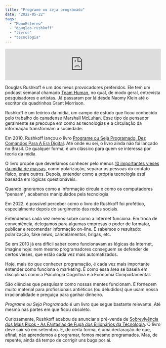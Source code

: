 ```yaml
---
title: "Programe ou seja programado"
date: "2022-05-22"
tags: 
  - "MonoEstereo"
  - "douglas-rushkoff"
  - "livros"
  - "tecnologia"
---
```


<iframe src="https://anchor.fm/MonoEstéreo/embed/episodes/Programe-ou-Seja-Programado-e1it0fp" height="102px" width="100%" frameborder="0" scrolling="no"></iframe>

Douglas Rushkoff é um dos meus provocadores preferidos. Ele tem um podcast semanal chamado [Team Human](https://www.teamhuman.fm/), no qual, de modo geral, entrevista pesquisadores e artistas. Já passaram por lá desde Naomy Klein até o escritor de quadrinhos Grant Morrison.

Rushkoff é um teórico da mídia, um campo de estudo que ficou conhecido pelo trabalho do canadense Marshall McLuhan. Esse tipo de pensador geralmente se preocupa em como as tecnologias e a circulação da informação transformam a sociedade.

Em 2010, Rushkoff lançou o livro [Programe ou Seja Programado, Dez Comandos Para A Era Digital](https://www.amazon.com.br/Program-Programmed-English-Douglas-Rushkoff-ebook/dp/B004ELAPME?__mk_pt_BR=%C3%85M%C3%85%C5%BD%C3%95%C3%91&crid=2FBVO5GNMKGUJ&keywords=douglas+rushkoff&qid=1653237494&sprefix=douglas+rushkoff%2Caps%2C419&sr=8-5&ufe=app_do%3Aamzn1.fos.25548f35-0de7-44b3-b28e-0f56f3f96147&linkCode=ll1&tag=eduf-20&linkId=53fafd63002c3ea01d168236fe290cf7&language=pt_BR&ref_=as_li_ss_tl). Até onde eu sei, o livro ainda não foi lançado no Brasil. De qualquer forma, é um clássico para quem se interessa por teoria da mídia.

O livro propõe que deveríamos conhecer pelo menos [10 importantes vieses da mídia de massas](https://www.youtube.com/watch?v=BXjRaoTPlPE), como polarização, separar as pessoas do contato físico, entre outros. Depois, entender como a própria tecnologia está baseada em lógicas questionáveis.

Quando ignoramos como a informação circula e como os computadores "pensam", acabamos manipulados pela tecnologia.

Em 2022, é possível perceber como o livro de Rushkoff foi profético, especialmente depois do surgimento das redes sociais.

Entendemos cada vez menos sobre como a Internet funciona. Em troca de conveniência, delegamos para algumas empresas o poder de formatar, publicar e recomendar informação on-line. E sabemos o resultado: polarização, fake news, cancelamentos, brigas, etc.

Se em 2010 já era difícil saber como funcionavam as lógicas da Internet, imagine hoje: nem mesmo programadores conseguem se defender de certos vieses, que estão cada vez mais automatizados.

Hoje, mais do que conhecer programação, é cada vez mais importante entender como funciona o marketing. E como essa área se baseia em disciplinas como a Psicologia Cognitiva e a Economia Comportamental.

São ciências que pesquisam como nossas mentes funcionam. E fornecem muito material para profissionais antiéticos (ou deludidos) que usam nossa irracionalidade e preguiça para ganhar dinheiro.

_Programe ou Seja Programado_ é um livro que segue bastante relevante. Até mesmo nas partes em que ficou obsoleto.

Curiosamente, Rushkoff acabou de anunciar a pré-venda de [Sobrevivência dos Mais Ricos - As Fantasias de Fuga dos Bilionários da Tecnologia](https://www.amazon.com.br/Survival-Richest-Escape-Fantasies-Billionaires/dp/0393881067?crid=1B36TKJSUL7QC&keywords=douglas+rushkoff&qid=1653238116&sprefix=rushkoff%2Caps%2C249&sr=8-6&linkCode=ll1&tag=eduf-20&linkId=58a3355a0886524c40adb669c6382107&language=pt_BR&ref_=as_li_ss_tl). O livro deve sair só em setembro. E, de certa forma, é uma declaração de que, afinal, não aprendemos a programar, fomos mesmo programados. Mas, de repente, ainda dá tempo de corrigir uns bugs por aí.
